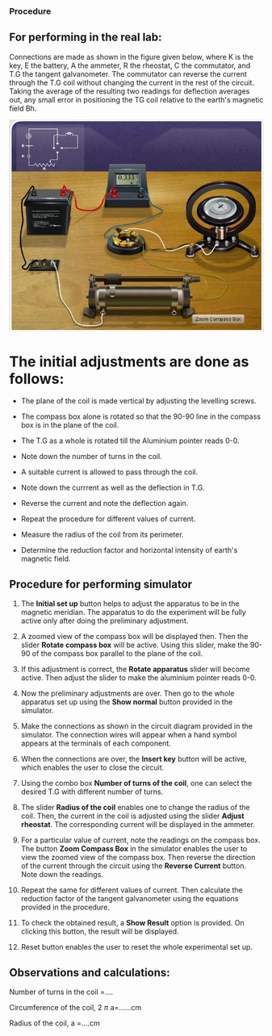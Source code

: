 ### Procedure
## For performing in the real lab:
Connections are made as shown in the figure given below, where K is the key, E the battery, A the ammeter, R the rheostat, C the commutator, and T.G the tangent galvanometer. The commutator can reverse the current through the T.G coil without changing the current in the rest of the circuit. Taking the average of the resulting two readings for deflection averages out, any small error in positioning the TG coil relative to the earth's magnetic field Bh.

![alt text](./images/tg_connection.jpg)

# The initial adjustments are done as follows:
- The plane of the coil is made vertical by adjusting the levelling screws.

- The compass box alone is rotated so that the 90-90 line in the compass box is in the plane of the coil.
 
- The T.G as a whole is rotated till the Aluminium pointer reads 0-0. 
 
- Note down the number of turns in the coil.
 
- A suitable current is allowed to pass through the coil.
 
- Note down the currrent as well as the deflection in T.G.
 
- Reverse the current and note the deflection again.
 
- Repeat the procedure for different values of current.
 
- Measure the radius of the coil from its perimeter.
 
- Determine the reduction factor and horizontal intensity of earth's magnetic field.

## Procedure for performing simulator

1. The **Initial set up** button helps to adjust the apparatus to be in the magnetic meridian. The apparatus to do the experiment will be fully active only after doing the preliminary adjustment.


2. A zoomed view of the compass box will be displayed then. Then the slider **Rotate compass box** will be active. Using this slider, make the 90-90 of the compass box parallel to the plane of the coil.


3. If this adjustment is correct, the **Rotate apparatus** slider will become active. Then adjust the slider to make the aluminium pointer reads 0-0.

4. Now the preliminary adjustments are over. Then go to the whole apparatus set up using the **Show normal** button provided in the simulator.


5. Make the connections as shown in the circuit diagram provided in the simulator. The connection wires will appear when a hand symbol appears at the terminals of each component.

6. When the connections are over, the **Insert key** button will be active, which enables the user to close the circuit.

7. Using the combo box **Number of turns of the coil**, one can select the desired T.G with different number of turns.

8. The slider **Radius of the coil** enables one to change the radius of the coil. Then, the current in the coil is adjusted using the slider **Adjust rheostat**. The corresponding current will be displayed in the ammeter.

9. For a particular value of current, note the readings on the compass box. The button **Zoom Compass Box** in the simulator enables the user to view the zoomed view of the compass box. Then reverse the direction of the current through the circuit using the **Reverse Current** button. Note down the readings.

10. Repeat the same for different values of current. Then calculate the reduction factor of the tangent galvanometer using the equations provided in the procedure.

11. To check the obtained result, a **Show Result** option is provided. On clicking this button, the result will be displayed.

12. Reset button enables the user to reset the whole experimental set up.

## Observations and calculations:
Number of turns in the coil =....

Circumference of the coil, 2 $\pi$ a=......cm

Radius of the coil, a =....cm

